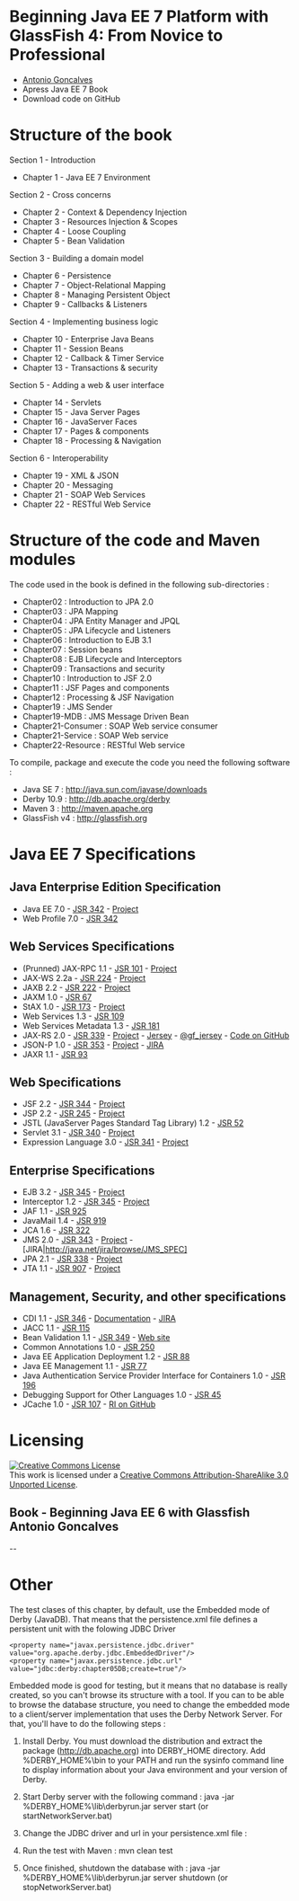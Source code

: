 # Beginning Java EE 7 Platform with GlassFish 4: From Novice to Professional

* [Antonio Goncalves](http://http://www.antoniogoncalves.org)
* Apress Java EE 7 Book
* Download code on GitHub

# Structure of the book

Section 1 - Introduction

* Chapter 1 - Java EE 7 Environment

Section 2 - Cross concerns

* Chapter 2 - Context & Dependency Injection
* Chapter 3 - Resources Injection & Scopes
* Chapter 4 - Loose Coupling
* Chapter 5 - Bean Validation

Section 3 - Building a domain model

* Chapter 6 - Persistence
* Chapter 7 - Object-Relational Mapping
* Chapter 8 - Managing Persistent Object
* Chapter 9 - Callbacks & Listeners

Section 4 - Implementing business logic

* Chapter 10 - Enterprise Java Beans
* Chapter 11 - Session Beans
* Chapter 12 - Callback & Timer Service
* Chapter 13 - Transactions & security

Section 5 - Adding a web & user interface

* Chapter 14 - Servlets
* Chapter 15 - Java Server Pages
* Chapter 16 - JavaServer Faces
* Chapter 17 - Pages & components
* Chapter 18 - Processing & Navigation

Section 6 - Interoperability

* Chapter 19 - XML & JSON
* Chapter 20 - Messaging
* Chapter 21 - SOAP Web Services
* Chapter 22 - RESTful Web Service


# Structure of the code and Maven modules

The code used in the book is defined in the following sub-directories :

* Chapter02 : Introduction to JPA 2.0
* Chapter03 : JPA Mapping
* Chapter04 : JPA Entity Manager and JPQL
* Chapter05 : JPA Lifecycle and Listeners
* Chapter06 : Introduction to EJB 3.1
* Chapter07 : Session beans
* Chapter08 : EJB Lifecycle and Interceptors
* Chapter09 : Transactions and security
* Chapter10 : Introduction to JSF 2.0
* Chapter11 : JSF Pages and components
* Chapter12 : Processing & JSF Navigation
* Chapter19 : JMS Sender
* Chapter19-MDB : JMS Message Driven Bean
* Chapter21-Consumer : SOAP Web service consumer
* Chapter21-Service : SOAP Web service
* Chapter22-Resource : RESTful Web service

To compile, package and execute the code you need the following software :

* Java SE 7 : http://java.sun.com/javase/downloads
* Derby 10.9 : http://db.apache.org/derby
* Maven 3 : http://maven.apache.org
* GlassFish v4 : http://glassfish.org

# Java EE 7 Specifications

## Java Enterprise Edition Specification

* Java EE 7.0 - [JSR 342](http://http://jcp.org/en/jsr/detail?id=342) - [Project](http://java.net/projects/javaee-spec)
* Web Profile 7.0 - [JSR 342](http://http://jcp.org/en/jsr/detail?id=342)

## Web Services Specifications

* (Prunned) JAX-RPC 1.1 - [JSR 101](http://jcp.org/en/jsr/detail?id=101) - [Project](http://java.net/projects/jax-rpc)
* JAX-WS 2.2a - [JSR 224](http://jcp.org/en/jsr/detail?id=224) - [Project](http://java.net/projects/jax-ws)
* JAXB 2.2 - [JSR 222](http://jcp.org/en/jsr/detail?id=222) - [Project](http://jaxb.java.net/)
* JAXM 1.0 - [JSR 67](http://jcp.org/en/jsr/detail?id=67)
* StAX 1.0 - [JSR 173](http://jcp.org/en/jsr/detail?id=173) - [Project](http://java.net/projects/sjsxp)
* Web Services 1.3 - [JSR 109](http://jcp.org/en/jsr/detail?id=109)
* Web Services Metadata 1.3 - [JSR 181](http://jcp.org/en/jsr/detail?id=181)
* JAX-RS 2.0 - [JSR 339](http://jcp.org/en/jsr/detail?id=339) - [Project](http://java.net/projects/jax-rs-spec) - [Jersey](http://jersey.java.net/) - [@gf_jersey](https://twitter.com/gf_jersey) - [Code on GitHub](https://github.com/jersey/jersey)
* JSON-P 1.0 - [JSR 353](http://jcp.org/en/jsr/detail?id=353) - [Project](http://java.net/projects/json-processing-spec) - [JIRA](http://java.net/jira/browse/JSON_PROCESSING_SPEC)
* JAXR 1.1 - [JSR 93](http://jcp.org/en/jsr/detail?id=93)

## Web Specifications

* JSF 2.2 - [JSR 344](http://jcp.org/en/jsr/detail?id=344) - [Project](http://javaserverfaces.java.net/)
* JSP 2.2 - [JSR 245](http://jcp.org/en/jsr/detail?id=245) - [Project](http://java.net/projects/jsp)
* JSTL (JavaServer Pages Standard Tag Library) 1.2 - [JSR 52](http://jcp.org/en/jsr/detail?id=52)
* Servlet 3.1 - [JSR 340](http://jcp.org/en/jsr/detail?id=340) - [Project](http://java.net/projects/servlet-spec/)
* Expression Language 3.0 - [JSR 341](http://jcp.org/en/jsr/detail?id=341) - [Project](http://java.net/projects/el-spec)

## Enterprise Specifications

* EJB 3.2 - [JSR 345](http://jcp.org/en/jsr/detail?id=345) - [Project](http://java.net/projects/ejb-spec)
* Interceptor 1.2 - [JSR 345](http://jcp.org/en/jsr/detail?id=345) - [Project](http://java.net/projects/interceptors-spec)
* JAF 1.1 - [JSR 925](http://jcp.org/en/jsr/detail?id=925)
* JavaMail 1.4 - [JSR 919](http://jcp.org/en/jsr/detail?id=919)
* JCA 1.6 - [JSR 322](http://jcp.org/en/jsr/detail?id=322)
* JMS 2.0 - [JSR 343](http://jcp.org/en/jsr/detail?id=343) - [Project](http://java.net/projects/mq) - [JIRA|http://java.net/jira/browse/JMS_SPEC]
* JPA 2.1 - [JSR 338](http://jcp.org/en/jsr/detail?id=338) - [Project](http://java.net/projects/jpa-spec)
* JTA 1.1 - [JSR 907](http://jcp.org/en/jsr/detail?id=907) - [Project](http://java.net/projects/jta-spec/)

## Management, Security, and other specifications

* CDI 1.1 - [JSR 346](http://jcp.org/en/jsr/detail?id=346) - [Documentation](http://docs.jboss.org/cdi/spec/) - [JIRA](https://issues.jboss.org/browse/CDI)
* JACC 1.1 - [JSR 115](http://jcp.org/en/jsr/detail?id=115)
* Bean Validation 1.1 - [JSR 349](http://jcp.org/en/jsr/detail?id=349) - [Web site](http://beanvalidation.org/)
* Common Annotations 1.0 - [JSR 250](http://jcp.org/en/jsr/detail?id=250)
* Java EE Application Deployment 1.2 - [JSR 88](http://jcp.org/en/jsr/detail?id=88)
* Java EE Management 1.1 - [JSR 77](http://jcp.org/en/jsr/detail?id=77)
* Java Authentication Service Provider Interface for Containers 1.0 - [JSR 196](http://jcp.org/en/jsr/detail?id=196)
* Debugging Support for Other Languages 1.0 - [JSR 45](http://jcp.org/en/jsr/detail?id=45)
* JCache 1.0 - [JSR 107](http://jcp.org/en/jsr/detail?id=107) - [RI on GitHub](https://github.com/jsr107/RI)

# Licensing

<a rel="license" href="http://creativecommons.org/licenses/by-sa/3.0/"><img alt="Creative Commons License" style="border-width:0" src="http://i.creativecommons.org/l/by-sa/3.0/88x31.png" /></a><br />This work is licensed under a <a rel="license" href="http://creativecommons.org/licenses/by-sa/3.0/">Creative Commons Attribution-ShareAlike 3.0 Unported License</a>.

Book - Beginning Java EE 6 with Glassfish
Antonio Goncalves
--
--

# Other

The test clases of this chapter, by default, use the Embedded mode of Derby (JavaDB). That means that the persistence.xml file defines a persistent unit with the folowing JDBC Driver

    <property name="javax.persistence.jdbc.driver" value="org.apache.derby.jdbc.EmbeddedDriver"/>
    <property name="javax.persistence.jdbc.url" value="jdbc:derby:chapter05DB;create=true"/>

Embedded mode is good for testing, but it means that no database is really created, so you can't browse its structure with a tool. If you can to be able to browse the database structure, you need to change the embedded mode to a client/server implementation that uses the Derby Network Server. For that, you'll have to do the following steps :

1. Install Derby. You must download the distribution and extract the package (http://db.apache.org) into DERBY_HOME directory. Add %DERBY_HOME%\bin to your PATH and run the sysinfo command line to display information about your Java environment and your version of Derby.
2. Start Derby server with the following command : java -jar %DERBY_HOME%\lib\derbyrun.jar server start (or startNetworkServer.bat)
3. Change the JDBC driver and url in your persistence.xml file :

    <property name="javax.persistence.jdbc.driver" value="org.apache.derby.jdbc.ClientDriver"/>
    <property name="javax.persistence.jdbc.url" value="jdbc:derby://localhost:1527/chapter05DB;create=true"/>

4. Run the test with Maven : mvn clean test
5. Once finished, shutdown the database with : java -jar %DERBY_HOME%\lib\derbyrun.jar server shutdown (or stopNetworkServer.bat)

